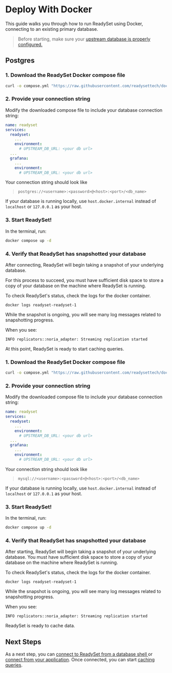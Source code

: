 # Deploy With Docker

This guide walks you through how to run ReadySet using Docker, connecting to an existing primary database.

> Before starting, make sure your [upstream database is properly configured.](/deploy/configure-your-database)

## Postgres

### 1. Download the ReadySet Docker compose file

```sh
curl -o compose.yml "https://raw.githubusercontent.com/readysettech/docs/main/docs/assets/compose.yml"
```

### 2. Provide your connection string

Modify the downloaded compose file to include your database connection string:

```yaml
name: readyset
services:
  readyset:
    ...
    environment:
      # UPSTREAM_DB_URL: <your db url>
  ...
  grafana:
    ...
    environment:
      # UPSTREAM_DB_URL: <your db url>
```

Your connection string should look like

> ```postgres://<username>:<password>@<host>:<port>/<db_name>```
>
>
If your database is running locally, use `host.docker.internal` instead of `localhost` or `127.0.0.1` as your host.

### 3. Start ReadySet!

In the terminal, run:

```sh
docker compose up -d
```

### 4. Verify that ReadySet has snapshotted your database

After connecting, ReadySet will begin taking a snapshot of your underlying database.

For this process to succeed, you must have sufficient disk space to store a copy of your database on the machine where ReadySet is running.

To check ReadySet's status, check the logs for the docker container.

```
docker logs readyset-readyset-1
```

While the snapshot is ongoing, you will see many log messages related to snapshotting progress.

When you see:

```
INFO replicators::noria_adapter: Streaming replication started
```

At this point, ReadySet is ready to start caching queries.

### 1. Download the ReadySet Docker compose file

```sh
curl -o compose.yml "https://raw.githubusercontent.com/readysettech/docs/main/docs/assets/compose.yml"
```

### 2. Provide your connection string

Modify the downloaded compose file to include your database connection string:

```yaml
name: readyset
services:
  readyset:
    ...
    environment:
      # UPSTREAM_DB_URL: <your db url>
  ...
  grafana:
    ...
    environment:
      # UPSTREAM_DB_URL: <your db url>
```

Your connection string should look like

> ```mysql://<username>:<password>@<host>:<port>/<db_name>```
>
>
If your database is running locally, use `host.docker.internal` instead of `localhost` or `127.0.0.1` as your host.

### 3. Start ReadySet!

In the terminal, run:

```sh
docker compose up -d
```

### 4. Verify that ReadySet has snapshotted your database

After starting, ReadySet will begin taking a snapshot of your underlying database.  You must have sufficient disk space to store a copy of your database on the machine where ReadySet is running.

To check ReadySet's status, check the logs for the docker container.

```
docker logs readyset-readyset-1
```

While the snapshot is ongoing, you will see many log messages related to snapshotting progress.

When you see:

```
INFO replicators::noria_adapter: Streaming replication started
```

ReadySet is ready to cache data.

## Next Steps

As a next step, you can [connect to ReadySet from a database shell ](/connect/connect-via-database-shell)or [connect from your application](/connect/connect-an-application-via-an-orm). Once connected, you can start [caching queries](/cache/creating-a-cache).